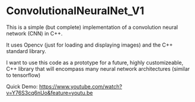 # ConvolutionalNeuralNet_V1

This is a simple (but complete) implementation of a convolution neural network (CNN) in C++.

It uses Opencv (just for loading and displaying images) and the C++ standard library.

I want to use this code as a prototype for a future, highly customizeable, C++ library that will encompass many neural network architectures (similar to tensorflow)

Quick Demo:
https://www.youtube.com/watch?v=Y76S3cq6nUo&feature=youtu.be
